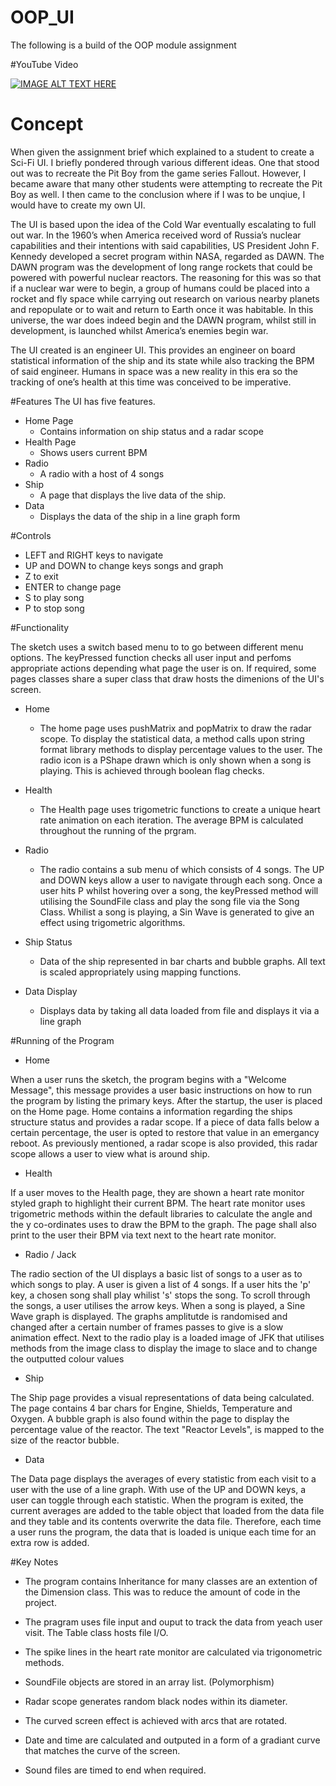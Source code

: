 # OOP_UI
The following is a build of the OOP module assignment

#YouTube Video

[![IMAGE ALT TEXT HERE](https://img.youtube.com/vi/Za1BAYiGklE/0.jpg)](https://www.youtube.com/watch?v=Za1BAYiGklE)

# Concept
When given the assignment brief which explained to a student to create a Sci-Fi UI. I briefly pondered through various different ideas. One that stood out was to recreate the Pit Boy from the game series Fallout. However, I became aware that many other students were attempting to recreate the Pit Boy as well. I then came to the conclusion where if I was to be unqiue, I would have to create my own UI. 

The UI is based upon the idea of the Cold War eventually escalating to full out war. In the 1960’s when America received word of Russia’s nuclear capabilities and their intentions with said capabilities, US President John F. Kennedy developed a secret program within NASA, regarded as DAWN. The DAWN program was the development of long range rockets that could be powered with powerful nuclear reactors. The reasoning for this was so that if a nuclear war were to begin, a group of humans could be placed into a rocket and fly space while carrying out research on various nearby planets and repopulate or to wait and return to Earth once it was habitable. In this universe, the war does indeed begin and the DAWN program, whilst still in development, is launched whilst America’s enemies begin war. 

The UI created is an engineer UI. This provides an engineer on board statistical information of the ship and its state while also tracking the BPM of said engineer. Humans in space was a new reality in this era so the tracking of one’s health at this time was conceived to be imperative.  

#Features
The UI has five features.

* Home Page
  * Contains information on ship status and a radar scope
* Health Page
  * Shows users current BPM
* Radio
  * A radio with a host of 4 songs
* Ship
  * A page that displays the live data of the ship. 
* Data
  * Displays the data of the ship in a line graph form

#Controls

* LEFT and RIGHT keys to navigate
* UP and DOWN to change keys songs and graph
* Z to exit
* ENTER to change page
* S to play song
* P to stop song

#Functionality

The sketch uses a switch based menu to to go between different menu options. The keyPressed function checks all user input and perfoms appropriate actions depending what page the user is on. If required, some pages classes share a super class that draw hosts the dimenions of the UI's screen.

* Home
  * The home page uses pushMatrix and popMatrix to draw the radar scope. To display the statistical data, a method calls upon string format library methods to display percentage values to the user. The radio icon is a PShape drawn which is only shown when a song is playing. This is achieved through boolean flag checks.
  
* Health
  * The Health page uses trigometric functions to create a unique heart rate animation on each iteration. The average BPM is calculated throughout the running of the prgram.

* Radio
  * The radio contains a sub menu of which consists of 4 songs. The UP and DOWN keys allow a user to navigate through each song. Once a user hits P whilst hovering over a song, the keyPressed method will utilising the SoundFile class and play the song file via the Song Class. Whilist a song is playing, a Sin Wave is generated to give an effect using trigometric algorithms.

* Ship Status
  * Data of the ship represented in bar charts and bubble graphs. All text is scaled appropriately using mapping functions.

* Data Display
  * Displays data by taking all data loaded from file and displays it via a line graph

#Running of the Program

* Home

When a user runs the sketch, the program begins with a "Welcome Message", this message provides a user basic instructions on how to run the program by listing the primary keys. After the startup, the user is placed on the Home page. Home contains a information regarding the ships structure status and provides a radar scope. If a piece of data falls below a certain percentage, the user is opted to restore that value in an emergancy reboot. As previously mentioned, a radar scope is also provided, this radar scope allows a user to view what is around ship.

* Health

If a user moves to the Health page, they are shown a heart rate monitor styled graph to highlight their current BPM. The heart rate monitor uses trigometric methods within the default libraries to calculate the angle and the y co-ordinates uses to draw the BPM to the graph. The page shall also print to the user their BPM via text next to the heart rate monitor. 

* Radio / Jack

The radio section of the UI displays a basic list of songs to a user as to which songs to play. A user is given a list of 4 songs. If a user hits the 'p' key, a chosen song shall play whilist 's' stops the song. To scroll through the songs, a user utilises the arrow keys. When a song is played, a Sine Wave graph is displayed. The graphs amplitutde is randomised and changed after a certain number of frames passes to give is a slow animation effect. Next to the radio play is a loaded image of JFK that utilises methods from the image class to display the image to slace and to change the outputted colour values

* Ship

The Ship page provides a visual representations of data being calculated. The page contains 4 bar chars for Engine, Shields, Temperature and Oxygen. A bubble graph is also found within the page to display the percentage value of the reactor. The text "Reactor Levels", is mapped to the size of the reactor bubble.

* Data

The Data page displays the averages of every statistic from each visit to a user with the use of a line graph. With use of the UP and DOWN keys, a user can toggle through each statistic. When the program is exited, the current averages are added to the table object that loaded from the data file and they table and its contents overwrite the data file. Therefore, each time a user runs the program, the data that is loaded is unique each time for an extra row is added.

#Key Notes
* The program contains Inheritance for many classes are an extention of the Dimension class. This was to reduce the amount of code in the project.

* The pragram uses file input and ouput to track the data from yeach user visit. The Table class hosts file I/O.

* The spike lines in the heart rate monitor are calculated via trigonometric methods.

* SoundFile objects are stored in an array list.  (Polymorphism)

* Radar scope generates random black nodes within its diameter.

* The curved screen effect is achieved with arcs that are rotated.

* Date and time are calculated and outputed in a form of a gradiant curve that matches the curve of the screen.

* Sound files are timed to end when required.